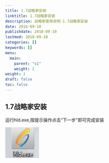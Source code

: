 ```yaml
---
title: 1.7战略家安装
linktitle: 1.7战略家安装
description: 战略家使用说明-1.7战略家安装
date: 2018-09-10
publishdate: 2018-09-10
lastmod: 2018-09-10
categories: []
keywords: []
menu:
  main:
    parent: "s1"
    weight: 2
weight: 1
draft: false
toc: false
---
```


## 1.7战略家安装

运行hld.exe,按提示操作点击“下一步”即可完成安装



![](/assets/hld_install.png)

